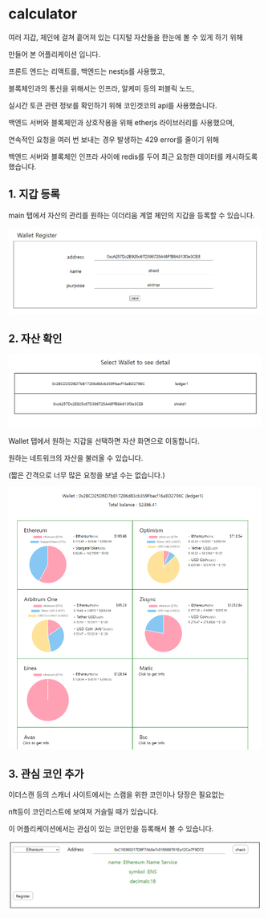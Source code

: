 # calculator

여러 지갑, 체인에 걸쳐 흩어져 있는 디지털 자산들을 한눈에 볼 수 있게 하기 위해

만들어 본 어플리케이션 입니다.

프론트 엔드는 리액트를, 백엔드는 nestjs를 사용했고,

블록체인과의 통신을 위해서는 인프라, 알케미 등의 퍼블릭 노드,

실시간 토큰 관련 정보를 확인하기 위해 코인겟코의 api를 사용했습니다.

백엔드 서버와 블록체인과 상호작용을 위해 etherjs 라이브러리를 사용했으며,

연속적인 요청을 여러 번 보내는 경우 발생하는 429 error를 줄이기 위해

백엔드 서버와 블록체인 인프라 사이에 redis를 두어 최근 요청한 데이터를 캐시하도록 했습니다.

## 1. 지갑 등록

main 탭에서 자산의 관리를 원하는 이더리움 계열 체인의 지갑을 등록할 수 있습니다.

![wallet register](./pic/wallet_regi.PNG)

## 2. 자산 확인

![wallet_list](./pic/wallet_list.PNG)

Wallet 탭에서 원하는 지갑을 선택하면 자산 화면으로 이동합니다.

원하는 네트워크의 자산을 불러올 수 있습니다.

(짧은 간격으로 너무 많은 요청을 보낼 수는 없습니다.)

![wallet assets](./pic/wallet_asset.PNG)

## 3. 관심 코인 추가

이더스캔 등의 스캐너 사이트에서는 스캠을 위한 코인이나 당장은 필요없는

nft등이 코인리스트에 보여져 거슬릴 때가 있습니다.

이 어플리케이션에서는 관심이 있는 코인만을 등록해서 볼 수 있습니다.

![coin regi](./pic/coin_regi.PNG)

